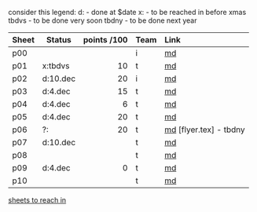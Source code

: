 consider this legend:
d: - done at $date
x: - to be reached in before xmas
tbdvs - to be done very soon
tbdny - to be done next year

Sheet| Status   | points /100 | Team | Link
-----|----------|------------:|----- |:----
p00  |          |             | i    | [md](p00.md)
p01  | x:tbdvs  | 10          | t    | [md](p01.md)
p02  | d:10.dec | 20          | i    | [md](p02.md)
p03  | d:4.dec  | 15          | t    | [md](p03.md)
p04  | d:4.dec  |  6          | t    | [md](p04.md)
p05  | d:4.dec  | 20          | t    | [md](p05.md)
p06  | ?:       | 20          | t    | [md](p06.md) [flyer.tex] - tbdny
p07  | d:10.dec |             | t    | [md](p07.md)
p08  |          |             | t    | [md](p08.md)
p09  | d:4.dec  |  0          | t    | [md](p09.md)
p10  |          |             | t    | [md](p10.md)

[sheets to reach in](http://www2.htw-dresden.de/~s73331/englobalfoundries/)
